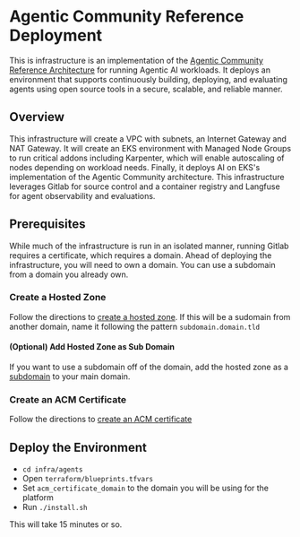 # Agentic Community Reference Deployment

This is infrastructure is an implementation of
the [Agentic Community Reference Architecture](https://github.com/agentic-community/wg-operations/pull/1) for running
Agentic AI workloads. It deploys an environment that supports continuously building, deploying, and evaluating agents
using open source tools in a secure, scalable, and reliable manner.

## Overview

This infrastructure will create a VPC with subnets, an Internet Gateway and NAT Gateway. It will create an EKS
environment with Managed Node Groups to run critical addons including Karpenter, which will enable autoscaling of nodes
depending on workload needs. Finally, it deploys AI on EKS's implementation of the Agentic Community architecture. This
infrastructure leverages Gitlab for source control and a container registry and Langfuse for agent observability and
evaluations.

## Prerequisites

While much of the infrastructure is run in an isolated manner, running Gitlab requires a certificate, which requires a
domain. Ahead of deploying the infrastructure, you will need to own a domain. You can use a subdomain from a domain you
already own.

### Create a Hosted Zone

Follow the directions
to [create a hosted zone](https://docs.aws.amazon.com/Route53/latest/DeveloperGuide/CreatingHostedZone.html). If this
will be a sudomain from another domain, name it following the pattern `subdomain.domain.tld`

#### (Optional) Add Hosted Zone as Sub Domain

If you want to use a subdomain off of the domain, add the hosted zone as
a [subdomain](https://docs.aws.amazon.com/Route53/latest/DeveloperGuide/CreatingNewSubdomain.html) to your main domain.

### Create an ACM Certificate

Follow the directions to [create an ACM certificate](https://docs.aws.amazon.com/res/latest/ug/acm-certificate.html)

## Deploy the Environment

- `cd infra/agents`
- Open `terraform/blueprints.tfvars`
- Set `acm_certificate_domain` to the domain you will be using for the platform
- Run `./install.sh`

This will take 15 minutes or so.
